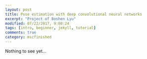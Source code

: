 ```yaml
---
layout: post
title: Pose estimation with deep convolutional neural networks 
excerpt: "Project of Boshen Lyu"
modified: 07/22/2017, 9:00:24
tags: [intro, beginner, jekyll, tutorial]
comments: true
category: mscfinished
---
```


Nothing to see yet...
